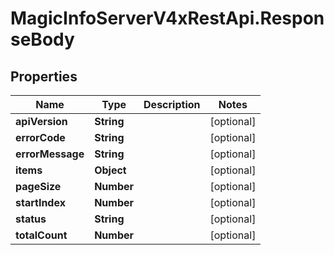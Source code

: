 # MagicInfoServerV4xRestApi.ResponseBody

## Properties
Name | Type | Description | Notes
------------ | ------------- | ------------- | -------------
**apiVersion** | **String** |  | [optional] 
**errorCode** | **String** |  | [optional] 
**errorMessage** | **String** |  | [optional] 
**items** | **Object** |  | [optional] 
**pageSize** | **Number** |  | [optional] 
**startIndex** | **Number** |  | [optional] 
**status** | **String** |  | [optional] 
**totalCount** | **Number** |  | [optional] 


